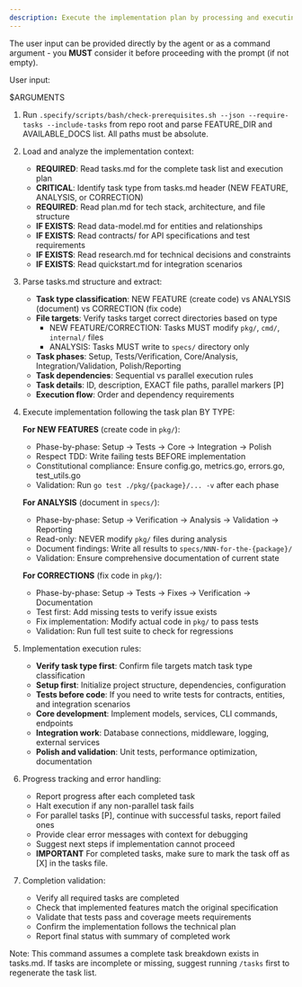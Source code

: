 ```yaml
---
description: Execute the implementation plan by processing and executing all tasks defined in tasks.md
---
```


The user input can be provided directly by the agent or as a command argument - you **MUST** consider it before proceeding with the prompt (if not empty).

User input:

$ARGUMENTS

1. Run `.specify/scripts/bash/check-prerequisites.sh --json --require-tasks --include-tasks` from repo root and parse FEATURE_DIR and AVAILABLE_DOCS list. All paths must be absolute.

2. Load and analyze the implementation context:
   - **REQUIRED**: Read tasks.md for the complete task list and execution plan
   - **CRITICAL**: Identify task type from tasks.md header (NEW FEATURE, ANALYSIS, or CORRECTION)
   - **REQUIRED**: Read plan.md for tech stack, architecture, and file structure
   - **IF EXISTS**: Read data-model.md for entities and relationships
   - **IF EXISTS**: Read contracts/ for API specifications and test requirements
   - **IF EXISTS**: Read research.md for technical decisions and constraints
   - **IF EXISTS**: Read quickstart.md for integration scenarios

3. Parse tasks.md structure and extract:
   - **Task type classification**: NEW FEATURE (create code) vs ANALYSIS (document) vs CORRECTION (fix code)
   - **File targets**: Verify tasks target correct directories based on type
     * NEW FEATURE/CORRECTION: Tasks MUST modify `pkg/`, `cmd/`, `internal/` files
     * ANALYSIS: Tasks MUST write to `specs/` directory only
   - **Task phases**: Setup, Tests/Verification, Core/Analysis, Integration/Validation, Polish/Reporting
   - **Task dependencies**: Sequential vs parallel execution rules
   - **Task details**: ID, description, EXACT file paths, parallel markers [P]
   - **Execution flow**: Order and dependency requirements

4. Execute implementation following the task plan BY TYPE:
   
   **For NEW FEATURES** (create code in `pkg/`):
   - Phase-by-phase: Setup → Tests → Core → Integration → Polish
   - Respect TDD: Write failing tests BEFORE implementation
   - Constitutional compliance: Ensure config.go, metrics.go, errors.go, test_utils.go
   - Validation: Run `go test ./pkg/{package}/... -v` after each phase
   
   **For ANALYSIS** (document in `specs/`):
   - Phase-by-phase: Setup → Verification → Analysis → Validation → Reporting
   - Read-only: NEVER modify `pkg/` files during analysis
   - Document findings: Write all results to `specs/NNN-for-the-{package}/`
   - Validation: Ensure comprehensive documentation of current state
   
   **For CORRECTIONS** (fix code in `pkg/`):
   - Phase-by-phase: Setup → Tests → Fixes → Verification → Documentation
   - Test first: Add missing tests to verify issue exists
   - Fix implementation: Modify actual code in `pkg/` to pass tests
   - Validation: Run full test suite to check for regressions

5. Implementation execution rules:
   - **Verify task type first**: Confirm file targets match task type classification
   - **Setup first**: Initialize project structure, dependencies, configuration
   - **Tests before code**: If you need to write tests for contracts, entities, and integration scenarios
   - **Core development**: Implement models, services, CLI commands, endpoints
   - **Integration work**: Database connections, middleware, logging, external services
   - **Polish and validation**: Unit tests, performance optimization, documentation

6. Progress tracking and error handling:
   - Report progress after each completed task
   - Halt execution if any non-parallel task fails
   - For parallel tasks [P], continue with successful tasks, report failed ones
   - Provide clear error messages with context for debugging
   - Suggest next steps if implementation cannot proceed
   - **IMPORTANT** For completed tasks, make sure to mark the task off as [X] in the tasks file.

7. Completion validation:
   - Verify all required tasks are completed
   - Check that implemented features match the original specification
   - Validate that tests pass and coverage meets requirements
   - Confirm the implementation follows the technical plan
   - Report final status with summary of completed work

Note: This command assumes a complete task breakdown exists in tasks.md. If tasks are incomplete or missing, suggest running `/tasks` first to regenerate the task list.
